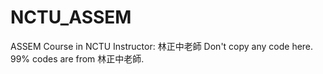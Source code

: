 # NCTU_ASSEM
ASSEM Course in NCTU
Instructor: 林正中老師
Don't copy any code here. 99% codes are from 林正中老師.

